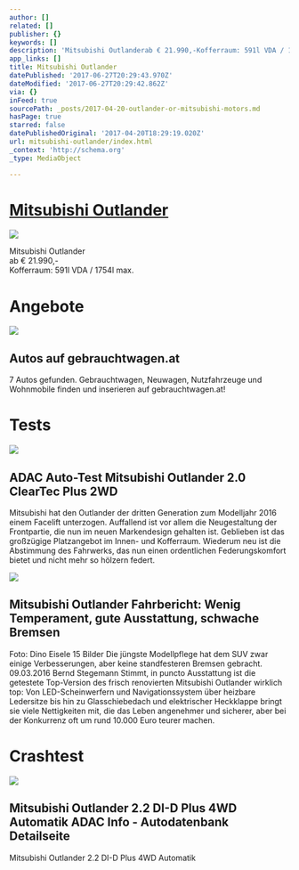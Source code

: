 ```yaml
---
author: []
related: []
publisher: {}
keywords: []
description: 'Mitsubishi Outlanderab € 21.990,-Kofferraum: 591l VDA / 1754l max.'
app_links: []
title: Mitsubishi Outlander
datePublished: '2017-06-27T20:29:43.970Z'
dateModified: '2017-06-27T20:29:42.862Z'
via: {}
inFeed: true
sourcePath: _posts/2017-04-20-outlander-or-mitsubishi-motors.md
hasPage: true
starred: false
datePublishedOriginal: '2017-04-20T18:29:19.020Z'
url: mitsubishi-outlander/index.html
_context: 'http://schema.org'
_type: MediaObject

---
```

# **[Mitsubishi Outlander][0]**
![](https://the-grid-user-content.s3-us-west-2.amazonaws.com/328b15e5-77ef-402c-925e-99735bb055d9.jpg)

Mitsubishi Outlander  
ab € 21.990,-  
Kofferraum: 591l VDA / 1754l max.

# Angebote

<article style=""><img src="https://s3-us-west-2.amazonaws.com/the-grid-img/p/13edb43d775677ce8ce8220e7e33ac1b9b005446.gif" /><h1>Autos auf gebrauchtwagen.at</h1><p>7 Autos gefunden. Gebrauchtwagen, Neuwagen, Nutzfahrzeuge und Wohnmobile finden und inserieren auf gebrauchtwagen.at!</p></article>

# Tests

<article style=""><img src="https://s3-us-west-2.amazonaws.com/the-grid-img/p/5264b86995bb716dcf4575bbda8e586f52027c93.jpg" /><h1>ADAC Auto-Test Mitsubishi Outlander 2.0 ClearTec Plus 2WD</h1><p>Mitsubishi hat den Outlander der dritten Generation zum Modelljahr 2016 einem Facelift unterzogen. Auffallend ist vor allem die Neugestaltung der Frontpartie, die nun im neuen Markendesign gehalten ist. Geblieben ist das großzügige Platzangebot im Innen- und Kofferraum. Wiederum neu ist die Abstimmung des Fahrwerks, das nun einen ordentlichen Federungskomfort bietet und nicht mehr so hölzern federt.</p></article>

<article style=""><img src="https://s3-us-west-2.amazonaws.com/the-grid-img/p/b8d31e45629c4b6abf9f8072eae15f9a6837f613.jpg" /><h1>Mitsubishi Outlander Fahrbericht: Wenig Temperament, gute Ausstattung, schwache Bremsen</h1><p>Foto: Dino Eisele 15 Bilder Die jüngste Modellpflege hat dem SUV zwar einige Verbesserungen, aber keine standfesteren Bremsen gebracht. 09.03.2016 Bernd Stegemann Stimmt, in puncto Ausstattung ist die getestete Top-Version des frisch renovierten Mitsubishi Outlander wirklich top: Von LED-Scheinwerfern und Navigationssystem über heizbare Ledersitze bis hin zu Glasschiebedach und elektrischer Heckklappe bringt sie viele Nettigkeiten mit, die das Leben angenehmer und sicherer, aber bei der Konkurrenz oft um rund 10.000 Euro teurer machen.</p></article>

# Crashtest

<article style=""><img src="https://imgflo.herokuapp.com/graph/2b2431f8e7ba7b0/de2edd0d2092c35f1719cbfebeae614a/noop.jpg?input=https%3A%2F%2Fwww.adac.de%2F_ext%2Fitr%2Ftests%2FAutodaten%2Fgross%2FIM03429_1_Mitsubishi_Outlander.jpg" /><h1>Mitsubishi Outlander 2.2 DI-D Plus 4WD Automatik ADAC Info - Autodatenbank Detailseite</h1><p>Mitsubishi Outlander 2.2 DI-D Plus 4WD Automatik</p></article>



[0]: http://www.mitsubishi-motors.at/outlander/